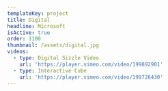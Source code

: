 ```yaml
---
templateKey: project
title: Digital
headline: Microsoft
isActive: true
order: 1100
thumbnail: /assets/digital.jpg
videos:
  - type: Digital Sizzle Video
    url: 'https://player.vimeo.com/video/199892901'
  - type: Interactive Cube
    url: 'https://player.vimeo.com/video/199726430'
---
```


